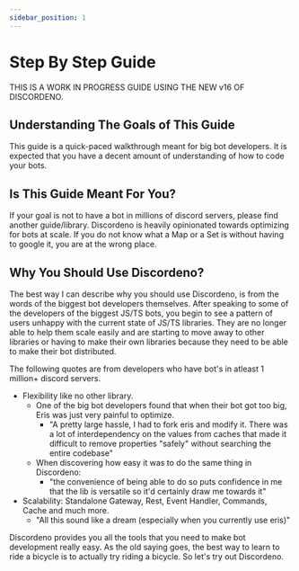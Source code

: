 ```yaml
---
sidebar_position: 1
---
```


# Step By Step Guide

THIS IS A WORK IN PROGRESS GUIDE USING THE NEW v16 OF DISCORDENO.

## Understanding The Goals of This Guide

This guide is a quick-paced walkthrough meant for big bot developers. It is expected that you have a decent amount of
understanding of how to code your bots.

## Is This Guide Meant For You?

If your goal is not to have a bot in millions of discord servers, please find another guide/library. Discordeno is
heavily opinionated towards optimizing for bots at scale. If you do not know what a Map or a Set is without having to
google it, you are at the wrong place.

## Why You Should Use Discordeno?

The best way I can describe why you should use Discordeno, is from the words of the biggest bot developers themselves.
After speaking to some of the developers of the biggest JS/TS bots, you begin to see a pattern of users unhappy with the
current state of JS/TS libraries. They are no longer able to help them scale easily and are starting to move away to
other libraries or having to make their own libraries because they need to be able to make their bot distributed.

The following quotes are from developers who have bot's in atleast 1 million+ discord servers.

- Flexibility like no other library.
  - One of the big bot developers found that when their bot got too big, Eris was just very painful to optimize.
    - "A pretty large hassle, I had to fork eris and modify it. There was a lot of interdependency on the values from
      caches that made it difficult to remove properties "safely" without searching the entire codebase"
  - When discovering how easy it was to do the same thing in Discordeno:
    - "the convenience of being able to do so puts confidence in me that the lib is versatile so it'd certainly draw me
      towards it"
- Scalability: Standalone Gateway, Rest, Event Handler, Commands, Cache and much more.
  - "All this sound like a dream (especially when you currently use eris)"

Discordeno provides you all the tools that you need to make bot development really easy. As the old saying goes, the
best way to learn to ride a bicycle is to actually try riding a bicycle. So let's try out Discordeno.
